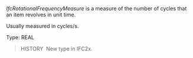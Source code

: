 _IfcRotationalFrequencyMeasure_ is a measure of the number of cycles that an item revolves in unit time.

Usually measured in cycles/s.

Type: REAL

> HISTORY&nbsp; New type in IFC2x.
